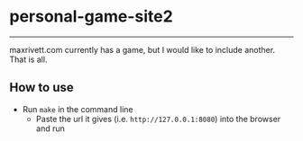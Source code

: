 # personal-game-site2
<hr>
maxrivett.com currently has a game, but I would like to include another. That is all.

## How to use

- Run `make` in the command line
  - Paste the url it gives (i.e. `http://127.0.0.1:8080`) into the browser and run